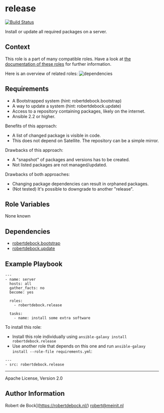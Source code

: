release
=========

[![Build Status](https://travis-ci.org/robertdebock/ansible-role-release.svg?branch=master)](https://travis-ci.org/robertdebock/ansible-role-release)

Install or update all required packages on a server.

Context
--------
This role is a part of many compatible roles. Have a look at [the documentation of these roles](https://robertdebock.nl/) for further information.

Here is an overview of related roles:
![dependencies](https://raw.githubusercontent.com/robertdebock/robertdebock.github.io/artifacts/release.png "Dependency")

Requirements
------------

- A Bootstrapped system (hint: robertdebock.bootstrap)
- A way to update a system (hint: robertdebock.update)
- Access to a repository containing packages, likely on the internet.
- Ansible 2.2 or higher.

Benefits of this approach:
- A list of changed package is visible in code.
- This does not depend on Satellite. The repository can be a simple mirror.

Drawbacks of this approach:
- A "snapshot" of packages and versions has to be created.
- Not listed packages are not managed/updated.

Drawbacks of both approaches:
- Changing package dependencies can result in orphaned packages.
- (Not tested) It's possible to downgrade to another "release".

Role Variables
--------------

None known

Dependencies
------------

- [robertdebock.bootstrap](https://travis-ci.org/robertdebock/ansible-role-bootstrap)
- [robertdebock.update](https://travis-ci.org/robertdebock/ansible-role-update)

Example Playbook
----------------

```
---
- name: server
  hosts: all
  gather_facts: no
  become: yes

  roles:
    - robertdebock.release

  tasks:
    - name: install some extra software
```

To install this role:
- Install this role individually using `ansible-galaxy install robertdebock.release`
- Use another role that depends on this one and run `ansible-galaxy install --role-file requirements.yml`:

```
---
- src: robertdebock.release
```

-------

Apache License, Version 2.0

Author Information
------------------

Robert de Bock](https://robertdebock.nl/) <robert@meinit.nl>
